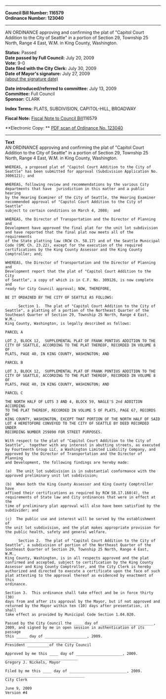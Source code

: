 * * * * *  
  
**Council Bill Number: [](#h0)[](#h2)116579**   
**Ordinance Number: 123040**  
  
* * * * *  
  
AN ORDINANCE approving and confirming the plat of "Capitol Court Addition to the City of Seattle" in a portion of Section 29, Township 25 North, Range 4 East, W.M. in King County, Washington.  
  
**Status:** Passed   
**Date passed by Full Council:** July 20, 2009   
**Vote:** 9-0   
**Date filed with the City Clerk:** July 30, 2009   
**Date of Mayor's signature:** July 27, 2009   
[(about the signature date)](/~public/approvaldate.htm)   
  
  
**Date introduced/referred to committee:** July 13, 2009   
**Committee:** Full Council   
**Sponsor:** CLARK   
  
**Index Terms:** PLATS, SUBDIVISION, CAPITOL-HILL, BROADWAY  
  
**Fiscal Note:** [Fiscal Note to Council Bill](http://clerk.seattle.gov/~public/fnote/116579.htm)[](#h1)[](#h3)116579  
  
**Electronic Copy: ** [PDF scan of Ordinance No. 123040](/~archives/Ordinances/Ord_123040.pdf)  
  
* * * * *  
  
**Text**  
    AN ORDINANCE approving and confirming the plat of "Capitol Court  
    Addition to the City of Seattle" in a portion of Section 29, Township 25  
    North, Range 4 East, W.M. in King County, Washington.  
  
    WHEREAS, a proposed plat of "Capitol Court Addition to the City of  
    Seattle" has been submitted for approval (Subdivision Application No.  
    3006121); and  
  
    WHEREAS, following review and recommendations by the various City  
    departments that have  jurisdiction in this matter and a public hearing  
    by the Hearing Examiner of the City of Seattle, the Hearing Examiner  
    recommended approval of "Capitol Court Addition to the City of Seattle"  
    subject to certain conditions on March 4, 2008;  and  
  
    WHEREAS, the Director of Transportation and the Director of Planning and  
    Development have approved the final plat for the unit lot subdivision  
    and have reported that the final plat now meets all of the requirements  
    of the State platting law (RCW Ch. 58.17) and of the Seattle Municipal  
    Code (SMC Ch. 23.22), except for the execution of the required  
    certifications by the King County Assessor and the King County  
    Comptroller; and;  
  
    WHEREAS, the Director of Transportation and the Director of Planning and  
    Development report that the plat of "Capitol Court Addition to the City  
    of Seattle", a copy of which is in C.F. No. 309126, is now complete and  
    ready for City Council approval; NOW, THEREFORE,  
  
    BE IT ORDAINED BY THE CITY OF SEATTLE AS FOLLOWS:  
  
          Section 1.  The plat of "Capitol Court Addition to the City of  
    Seattle", a platting of a portion of the Northeast Quarter of the  
    Southeast Quarter of Section 29, Township 25 North, Range 4 East, W.M.,  
    King County, Washington, is legally described as follows:  
  
    PARCEL A  
  
    LOT 2, BLOCK 12,  SUPPLEMENTAL PLAT OF FRANK PONTIUS ADDITION TO THE  
    CITY OF SEATTLE, ACCORDING TO THE PLAT THEREOF, RECORDED IN VOLUME 8 OF  
    PLATS, PAGE 40, IN KING COUNTY, WASHINGTON; AND  
  
    PARCEL B  
  
    LOT 3, BLOCK 12,  SUPPLEMENTAL PLAT OF FRANK PONTIUS ADDITION TO THE  
    CITY OF SEATTLE, ACCORDING TO THE PLAT THEREOF, RECORDED IN VOLUME 8 OF  
    PLATS, PAGE 40, IN KING COUNTY, WASHINGTON; AND  
  
    PARCEL C  
  
    THE NORTH HALF OF LOTS 3 AND 4, BLOCK 59, NAGLE'S 2nd ADDITION ACCORDING  
    TO THE PLAT THEREOF, RECORDED IN VOLUME 5 OF PLATS, PAGE 67, RECORDS OF  
    KING COUNTY, WASHINGTON, EXCEPT THAT PORTION OF THE NORTH HALF OF SAID  
    LOT 4 HERETOFORE CONVEYED TO THE CITY OF SEATTLE BY DEED RECORDED UNDER  
    RECORDING NUMBER 259890 FOR STREET PURPOSES.  
  
    With respect to the plat of "Capitol Court Addition to the City of  
    Seattle",  together with any interest in abutting streets, as executed  
    by Fourteenth Group LLC, a Washington Limited Liability Company, and  
    approved by the Director of Transportation and the Director of Planning  
    and Development, the following findings are hereby made:  
  
    (a)  The unit lot subdivision is in substantial conformance with the  
    approved preliminary unit lot subdivision;  
  
    (b)  When both the King County Assessor and King County Comptroller have  
    affixed their certifications as required by RCW 58.17.160(4), the  
    requirements of State law and City ordinances that were in effect at the  
    time of preliminary plat approval will also have been satisfied by the  
    subdivider; and  
  
    (c)  The public use and interest will be served by the establishment of  
    the unit lot subdivision, and the plat makes appropriate provision for  
    the public health, safety and general welfare.  
  
          Section 2.  The plat of "Capitol Court Addition to the City of  
    Seattle", a subdivision of portion of the Northeast Quarter of the  
    Southeast Quarter of Section 29, Township 25 North, Range 4 East, W.M.,  
    King County, Washington, is in all respects approved and the plat  
    confirmed and accepted, subject to certification by the King County  
    Assessor and King County Comptroller, and the City Clerk is hereby  
    authorized and directed to execute a certificate upon the face of such  
    plat attesting to the approval thereof as evidenced by enactment of this  
    ordinance.  
  
    Section 3.  This ordinance shall take effect and be in force thirty (30)  
    days from and after its approval by the Mayor, but if not approved and  
    returned by the Mayor within ten (10) days after presentation, it shall  
    take effect as provided by Municipal Code Section 1.04.020.  
  
    Passed by the City Council the ____ day of ________________________,  
    2009, and signed by me in open session in authentication of its passage  
    this _____ day of ___________________, 2009.  
    _________________________________  
    President __________of the City Council  
  
    Approved by me this ____ day of _____________________, 2009.  
    _________________________________  
    Gregory J. Nickels, Mayor  
  
    Filed by me this ____ day of __________________________, 2009.  
    ____________________________________  
    City Clerk  
  
    June 9, 2009  
    Version #4  

